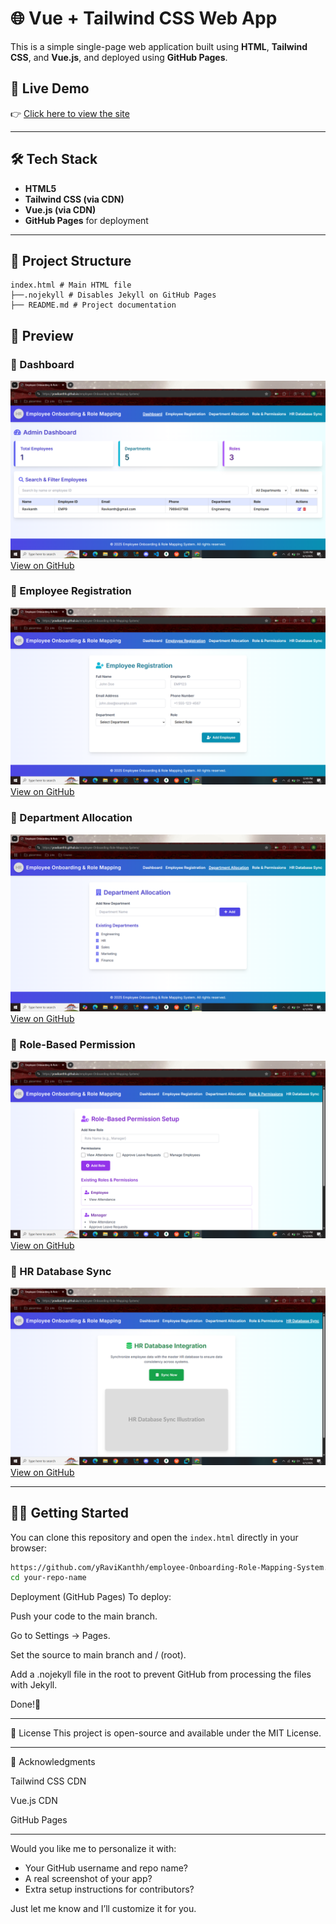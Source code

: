 # 🌐 Vue + Tailwind CSS Web App

This is a simple single-page web application built using **HTML**, **Tailwind CSS**, and **Vue.js**, and deployed using **GitHub Pages**.

## 🚀 Live Demo

👉 [Click here to view the site](https://yravikanthh.github.io/employee-Onboarding-Role-Mapping-System/)  


---

## 🛠 Tech Stack

- **HTML5**
- **Tailwind CSS (via CDN)**
- **Vue.js (via CDN)**
- **GitHub Pages** for deployment

---

## 📁 Project Structure

```
index.html # Main HTML file
├──.nojekyll # Disables Jekyll on GitHub Pages
├── README.md # Project documentation

```
## 📸 Preview

### 🔹 Dashboard
![Dashboard](https://raw.githubusercontent.com/yRaviKanthh/employee-Onboarding-Role-Mapping-System/main/Screenshots/Dashboard.png)
[View on GitHub](https://github.com/yRaviKanthh/employee-Onboarding-Role-Mapping-System/blob/main/Screenshots/Dashboard.png)

### 🔹 Employee Registration
![Employee Registration](https://raw.githubusercontent.com/yRaviKanthh/employee-Onboarding-Role-Mapping-System/main/Screenshots/Employee%20Registration.png)
[View on GitHub](https://github.com/yRaviKanthh/employee-Onboarding-Role-Mapping-System/blob/main/Screenshots/Employee%20Registration.png)

### 🔹 Department Allocation
![Department Allocation](https://raw.githubusercontent.com/yRaviKanthh/employee-Onboarding-Role-Mapping-System/main/Screenshots/Department%20Allocation.png)
[View on GitHub](https://github.com/yRaviKanthh/employee-Onboarding-Role-Mapping-System/blob/main/Screenshots/Department%20Allocation.png)

### 🔹 Role-Based Permission
![Role-Based Permission](https://raw.githubusercontent.com/yRaviKanthh/employee-Onboarding-Role-Mapping-System/main/Screenshots/Role%20Based%20Permission.png)
[View on GitHub](https://github.com/yRaviKanthh/employee-Onboarding-Role-Mapping-System/blob/main/Screenshots/Role%20Based%20Permission.png)

### 🔹 HR Database Sync
![HR Database Sync](https://raw.githubusercontent.com/yRaviKanthh/employee-Onboarding-Role-Mapping-System/main/Screenshots/HR%20Database%20sync.png)
[View on GitHub](https://github.com/yRaviKanthh/employee-Onboarding-Role-Mapping-System/blob/main/Screenshots/HR%20Database%20sync.png)

---

## 🧑‍💻 Getting Started

You can clone this repository and open the `index.html` directly in your browser:

```bash
https://github.com/yRaviKanthh/employee-Onboarding-Role-Mapping-System.git
cd your-repo-name
```

Deployment (GitHub Pages)
To deploy:

Push your code to the main branch.

Go to Settings → Pages.

Set the source to main branch and / (root).

Add a .nojekyll file in the root to prevent GitHub from processing the files with Jekyll.

Done!🎉

---
 📜 License
This project is open-source and available under the MIT License.

---
🙌 Acknowledgments

Tailwind CSS CDN

Vue.js CDN

GitHub Pages

---

Would you like me to personalize it with:
- Your GitHub username and repo name?
- A real screenshot of your app?
- Extra setup instructions for contributors?

Just let me know and I’ll customize it for you.

